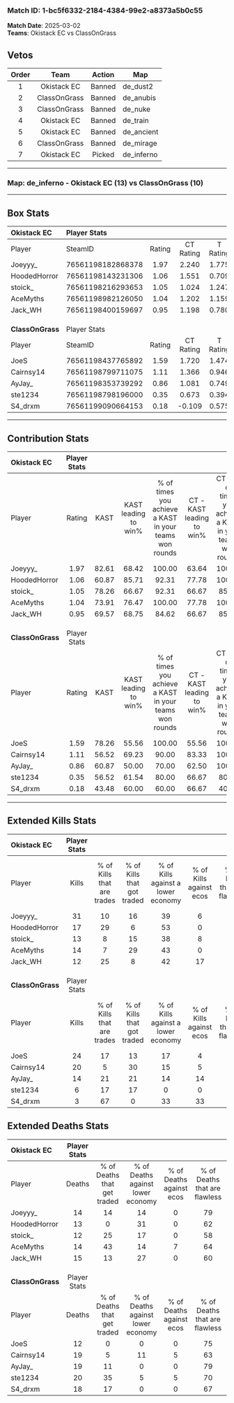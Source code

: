 ### Match ID: 1-bc5f6332-2184-4384-99e2-a8373a5b0c55  
**Match Date**: 2025-03-02  
**Teams**: Okistack EC vs ClassOnGrass  

## Vetos  

| Order | Team | Action | Map |
| :---: | :--: | :----: | --- |
| 1 | Okistack EC | Banned | de_dust2 |
| 2 | ClassOnGrass | Banned | de_anubis |
| 3 | ClassOnGrass | Banned | de_nuke |
| 4 | Okistack EC | Banned | de_train |
| 5 | Okistack EC | Banned | de_ancient |
| 6 | ClassOnGrass | Banned | de_mirage |
| 7 | Okistack EC | Picked | de_inferno |

---  

### **Map**: de_inferno - Okistack EC (13) vs ClassOnGrass (10)  
---  

## Box Stats  

| **Okistack EC**  | Player Stats      |        |           |          |       |       |       |         |        |      |     |
| :- | :- | :-: | :-: | :-: | :-: | :-: | :-: | :-: | :-: | :-: | :-: |
| Player           | SteamID           | Rating | CT Rating | T Rating | KAST  |  ADR  | Kills | Assists | Deaths | K/D  | HS% |
| Joeyyy_          | 76561198182868378 |  1.97  |   2.240   |  1.775   | 82.61 | 135.9 |  31   |    7    |   14   | 2.21 | 48  |
| HoodedHorror     | 76561198143231306 |  1.06  |   1.551   |  0.709   | 60.87 | 67.6  |  17   |    1    |   13   | 1.31 | 35  |
| stoick_          | 76561198216293653 |  1.05  |   1.024   |  1.247   | 78.26 | 60.1  |  13   |    4    |   12   | 1.08 | 30  |
| AceMyths         | 76561198982126050 |  1.04  |   1.202   |  1.159   | 73.91 | 65.5  |  14   |    7    |   14   | 1.00 | 28  |
| Jack_WH          | 76561198400159697 |  0.95  |   1.198   |  0.780   | 69.57 | 67.9  |  12   |   13    |   15   | 0.80 | 58  |
|                  |                   |        |           |          |       |       |       |         |        |      |     |
|                  |                   |        |           |          |       |       |       |         |        |      |     |
|                  |                   |        |           |          |       |       |       |         |        |      |     |
| **ClassOnGrass** | Player Stats      |        |           |          |       |       |       |         |        |      |     |
| Player           | SteamID           | Rating | CT Rating | T Rating | KAST  |  ADR  | Kills | Assists | Deaths | K/D  | HS% |
| JoeS             | 76561198437765892 |  1.59  |   1.720   |  1.474   | 78.26 | 98.7  |  24   |    5    |   12   | 2.00 | 37  |
| Cairnsy14        | 76561198799711075 |  1.11  |   1.366   |  0.946   | 56.52 | 98.1  |  20   |    3    |   19   | 1.05 | 45  |
| AyJay_           | 76561198353739292 |  0.86  |   1.081   |  0.749   | 60.87 | 75.4  |  14   |    6    |   19   | 0.74 | 64  |
| ste1234          | 76561198798196000 |  0.35  |   0.673   |  0.394   | 56.52 | 33.3  |   6   |    2    |   20   | 0.30 | 33  |
| S4_drxm          | 76561199090664153 |  0.18  |  -0.109   |  0.575   | 43.48 | 28.9  |   3   |    2    |   18   | 0.17 | 33  |
---  

## Contribution Stats  

| **Okistack EC**  | Player Stats |       |                      |                                                        |                           |                                                             |                          |                                                            |
| :- | :-: | :-: | :-: | :-: | :-: | :-: | :-: | :-: |
| Player           |    Rating    | KAST  | KAST leading to win% | % of times you achieve a KAST in your teams won rounds | CT - KAST leading to win% | CT - % of times you achieve a KAST in your teams won rounds | T - KAST leading to win% | T - % of times you achieve a KAST in your teams won rounds |
| Joeyyy_          |     1.97     | 82.61 |        68.42         |                         100.00                         |           63.64           |                           100.00                            |          75.00           |                           100.00                           |
| HoodedHorror     |     1.06     | 60.87 |        85.71         |                         92.31                          |           77.78           |                           100.00                            |          100.00          |                           83.33                            |
| stoick_          |     1.05     | 78.26 |        66.67         |                         92.31                          |           66.67           |                            85.71                            |          66.67           |                           100.00                           |
| AceMyths         |     1.04     | 73.91 |        76.47         |                         100.00                         |           77.78           |                           100.00                            |          75.00           |                           100.00                           |
| Jack_WH          |     0.95     | 69.57 |        68.75         |                         84.62                          |           66.67           |                            85.71                            |          71.43           |                           83.33                            |
|                  |              |       |                      |                                                        |                           |                                                             |                          |                                                            |
|                  |              |       |                      |                                                        |                           |                                                             |                          |                                                            |
|                  |              |       |                      |                                                        |                           |                                                             |                          |                                                            |
| **ClassOnGrass** | Player Stats |       |                      |                                                        |                           |                                                             |                          |                                                            |
| Player           |    Rating    | KAST  | KAST leading to win% | % of times you achieve a KAST in your teams won rounds | CT - KAST leading to win% | CT - % of times you achieve a KAST in your teams won rounds | T - KAST leading to win% | T - % of times you achieve a KAST in your teams won rounds |
| JoeS             |     1.59     | 78.26 |        55.56         |                         100.00                         |           55.56           |                           100.00                            |          55.56           |                           100.00                           |
| Cairnsy14        |     1.11     | 56.52 |        69.23         |                         90.00                          |           83.33           |                           100.00                            |          57.14           |                           80.00                            |
| AyJay_           |     0.86     | 60.87 |        50.00         |                         70.00                          |           62.50           |                           100.00                            |          33.33           |                           40.00                            |
| ste1234          |     0.35     | 56.52 |        61.54         |                         80.00                          |           66.67           |                            80.00                            |          57.14           |                           80.00                            |
| S4_drxm          |     0.18     | 43.48 |        60.00         |                         60.00                          |           66.67           |                            40.00                            |          57.14           |                           80.00                            |
---  

## Extended Kills Stats  

| **Okistack EC**  | Player Stats |                            |                            |                                    |                         |                              |                                 |                                       |                    |           |
| :- | :-: | :-: | :-: | :-: | :-: | :-: | :-: | :-: | :-: | :-: |
| Player           |    Kills     | % of Kills that are trades | % of Kills that got traded | % of Kills against a lower economy | % of Kills against ecos | % of Kills that are flawless | % of Kills that are close duels | % of Kills that are assisted by flash | Pistol Round Kills | AWP Kills |
| Joeyyy_          |      31      |             10             |             16             |                 39                 |            6            |              77              |                6                |                   0                   |         5          |     6     |
| HoodedHorror     |      17      |             29             |             6              |                 53                 |            0            |              71              |                6                |                   0                   |         0          |     0     |
| stoick_          |      13      |             8              |             15             |                 38                 |            8            |              69              |                8                |                   0                   |         0          |     1     |
| AceMyths         |      14      |             7              |             29             |                 43                 |            0            |              64              |                7                |                   7                   |         0          |     1     |
| Jack_WH          |      12      |             25             |             8              |                 42                 |           17            |              67              |                8                |                   0                   |         0          |     1     |
|                  |              |                            |                            |                                    |                         |                              |                                 |                                       |                    |           |
|                  |              |                            |                            |                                    |                         |                              |                                 |                                       |                    |           |
|                  |              |                            |                            |                                    |                         |                              |                                 |                                       |                    |           |
| **ClassOnGrass** | Player Stats |                            |                            |                                    |                         |                              |                                 |                                       |                    |           |
| Player           |    Kills     | % of Kills that are trades | % of Kills that got traded | % of Kills against a lower economy | % of Kills against ecos | % of Kills that are flawless | % of Kills that are close duels | % of Kills that are assisted by flash | Pistol Round Kills | AWP Kills |
| JoeS             |      24      |             17             |             13             |                 17                 |            4            |              63              |                0                |                   0                   |         10         |     6     |
| Cairnsy14        |      20      |             5              |             30             |                 15                 |            5            |              55              |               10                |                   0                   |         0          |     1     |
| AyJay_           |      14      |             21             |             21             |                 14                 |           14            |              86              |                7                |                  21                   |         0          |     0     |
| ste1234          |      6       |             17             |             17             |                 0                  |            0            |              67              |                0                |                   0                   |         0          |     1     |
| S4_drxm          |      3       |             67             |             0              |                 33                 |           33            |              33              |                0                |                   0                   |         0          |     0     |
## Extended Deaths Stats  

| **Okistack EC**  | Player Stats |                             |                                   |                          |                               |                            |                           |               |
| :- | :-: | :-: | :-: | :-: | :-: | :-: | :-: | :-: |
| Player           |    Deaths    | % of Deaths that get traded | % of Deaths against lower economy | % of Deaths against ecos | % of Deaths that are flawless | % of Deaths that are close | % of Deaths while blinded | Deaths to AWP |
| Joeyyy_          |      14      |             14              |                14                 |            0             |              79               |             7              |             7             |       2       |
| HoodedHorror     |      13      |              0              |                31                 |            0             |              62               |             0              |             8             |       2       |
| stoick_          |      12      |             25              |                17                 |            0             |              58               |             0              |             0             |       3       |
| AceMyths         |      14      |             43              |                14                 |            7             |              64               |             14             |             0             |       2       |
| Jack_WH          |      15      |             13              |                27                 |            0             |              60               |             0              |             7             |       1       |
|                  |              |                             |                                   |                          |                               |                            |                           |               |
|                  |              |                             |                                   |                          |                               |                            |                           |               |
|                  |              |                             |                                   |                          |                               |                            |                           |               |
| **ClassOnGrass** | Player Stats |                             |                                   |                          |                               |                            |                           |               |
| Player           |    Deaths    | % of Deaths that get traded | % of Deaths against lower economy | % of Deaths against ecos | % of Deaths that are flawless | % of Deaths that are close | % of Deaths while blinded | Deaths to AWP |
| JoeS             |      12      |              0              |                 0                 |            0             |              75               |             17             |             8             |       1       |
| Cairnsy14        |      19      |              5              |                11                 |            5             |              63               |             11             |             0             |       1       |
| AyJay_           |      19      |             11              |                 0                 |            0             |              79               |             5              |             0             |       1       |
| ste1234          |      20      |             35              |                 5                 |            5             |              70               |             0              |             0             |       1       |
| S4_drxm          |      18      |             17              |                 0                 |            0             |              67               |             6              |             0             |       1       |
